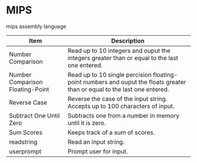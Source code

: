 MIPS
=======

mips assembly language

<table>
<thead>
<tr>
<th>Item</th>
<th>Description</th>
</tr>
</thead>
<tbody>
<tr>
<td>Number Comparison</td>
<td>Read up to 10 integers and ouput the integers greater than or equal to the last one entered.</td>
</tr>
<td>Number Comparison Floating-Point</td>
<td>Read up to 10 single percision floating-point numbers and ouput the floats greater than or equal to the last one entered.</td>
</tr>
<tr>
<td>Reverse Case</td>
<td>Reverse the case of the input string. Accepts up to 100 characters of input.</td>
</tr>
<td>Subtract One Until Zero</td>
<td>Subtracts one from a number in memory until it is zero.</td>
</tr>
<tr>
<td>Sum Scores</td>
<td>Keeps track of a sum of scores.</td>
</tr>
<td>readstring</td>
<td>Read an input string.</td>
</tr>
<td>userprompt</td>
<td>Prompt user for input.</td>
</tr>
</tbody>
</table>
